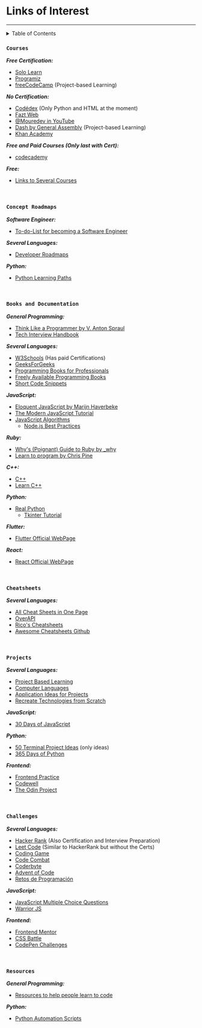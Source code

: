 # Links of Interest
---

<details>
<summary>Table of Contents</summary>

1. [Courses](#courses)
1. [Concept Roadmaps](#concept-roadmaps)
1. [Books & Docs](#books-and-documentation)
1. [Cheatsheets](#cheatsheets)
1. [Projects](#projects)
1. [Challenges](#challenges)
1. [Resources](#resources)

</details>



### `Courses`

***Free Certification:***
- [Solo Learn](https://www.sololearn.com)
- [Programiz](https://www.programiz.com)
- [freeCodeCamp](https://www.freecodecamp.org) (Project-based Learning)

***No Certification:***
- [Codédex](https://www.codedex.io) (Only Python and HTML at the moment)
- [Fazt Web](https://www.faztweb.com)
- [@Mouredev in YouTube](https://www.youtube.com/@mouredev)
- [Dash by General Assembly](https://dash.generalassemb.ly) (Project-based Learning)
- [Khan Academy](https://www.khanacademy.org/computing)

***Free and Paid Courses (Only last with Cert):***
- [codecademy](https://www.codecademy.com)

***Free:***
- [Links to Several Courses](https://laprovittera.com/certificaciones-y-cursos-gratuitos-en-ciberseguridad/#Programacion)

<br>

### `Concept Roadmaps`
***Software Engineer:***
- [To-do-List for becoming a Software Engineer](https://github.com/jwasham/coding-interview-university)

***Several Languages:***
- [Developer Roadmaps](https://roadmap.sh)

***Python:***
- [Python Learning Paths](https://realpython.com/learning-paths/)

<br>

### `Books and Documentation`
***General Programming:***
- [Think Like a Programmer by V. Anton Spraul](http://www.r-5.org/files/books/computers/overviews/patterns/V_Anton_Spraul-Think_Like_a_Programmer-EN.pdf)
- [Tech Interview Handbook](https://www.techinterviewhandbook.org)

***Several Languages:***
- [W3Schools](https://www.w3schools.com) (Has paid Certifications)
- [GeeksForGeeks](https://www.geeksforgeeks.org)
- [Programming Books for Professionals](https://books.goalkicker.com)
- [Freely Available Programming Books](https://github.com/EbookFoundation/free-programming-books)
- [Short Code Snippets](https://www.30secondsofcode.org)

***JavaScript:***
- [Eloquent JavaScript by Marijn Haverbeke](www.eloquentjavascript.net)
- [The Modern JavaScript Tutorial](https://www.javascript.info)
- [JavaScript Algorithms](https://github.com/trekhleb/javascript-algorithms)
    - [Node.js Best Practices](https://github.com/goldbergyoni/nodebestpractices)

***Ruby:***
- [Why's (Poignant) Guide to Ruby by _why](https://poignant.guide)
- [Learn to program by Chris Pine](https://pine.fm/LearnToProgram/)

***C++:***
- [C++](https://www.cplusplus.com)
- [Learn C++](https://www.learncpp.com)

***Python:***
- [Real Python](https://www.realpython.com)
    - [Tkinter Tutorial](https://www.pythontutorial.net/tkinter/)

***Flutter:***
- [Flutter Official WebPage](https://www.flutter.dev)

***React:***
- [React Official WebPage](https://react.dev)

<br>

### `Cheatsheets`
***Several Languages:***
- [All Cheat Sheets in One Page](http://www.cheat-sheets.org)
- [OverAPI](https://overapi.com)
- [Rico's Cheatsheets](https://devhints.io)
- [Awesome Cheatsheets Github](https://lecoupa.github.io/awesome-cheatsheets/)

<br>

### `Projects`
***Several Languages:***
- [Project Based Learning](https://github.com/practical-tutorials/project-based-learning)
- [Computer Languages](https://www.clcoding.com)
- [Application Ideas for Projects](https://github.com/florinpop17/app-ideas)
- [Recreate Technologies from Scratch](https://github.com/codecrafters-io/build-your-own-x)

***JavaScript:***
- [30 Days of JavaScript](https://www.javascript30.com)

***Python:***
- [50 Terminal Project Ideas](https://www.codedex.io/projects/50-terminal-project-ideas-using-python) (only ideas)
- [365 Days of Python](https://www.youtube.com/playlist?list=PLeLGx0BaYD6Zr_3ReRhyZHLoO35uEVmcJ)

***Frontend:***
- [Frontend Practice](https://www.frontendpractice.com/projects)
- [Codewell](https://www.codewell.cc)
- [The Odin Project](https://www.theodinproject.com)

<br>

### `Challenges`
***Several Languages:***
- [Hacker Rank](https://www.hackerrank.com) (Also Certification and Interview Preparation)
- [Leet Code](https://leetcode.com/explore/) (Similar to HackerRank but without the Certs)
- [Coding Game](https://www.codingame.com)
- [Code Combat](https://codecombat.com)
- [Coderbyte](https://coderbyte.com/developers)
- [Advent of Code](https://adventofcode.com)
- [Retos de Programación](https://retosdeprogramacion.com)

***JavaScript:***
- [JavaScript Multiple Choice Questions](https://github.com/lydiahallie/javascript-questions)
- [Warrior JS](https://warriorjs.com)

***Frontend:***
- [Frontend Mentor](https://www.frontendmentor.io)
- [CSS Battle](https://cssbattle.dev)
- [CodePen Challenges](https://codepen.io/challenges)

<br>

### `Resources`
***General Programming:***
- [Resources to help people learn to code](https://github.com/collections/learn-to-code)

***Python:***
- [Python Automation Scripts](https://www.freecodecamp.org/news/python-automation-scripts/)
